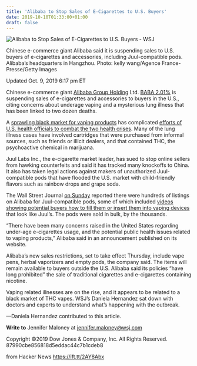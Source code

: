 ```yaml
---
title: 'Alibaba to Stop Sales of E-Cigarettes to U.S. Buyers'
date: 2019-10-10T01:33:00+01:00
draft: false
---
```


![](https://images.wsj.net/im-115197/social "Alibaba to Stop Sales of E-Cigarettes to U.S. Buyers - WSJ")  

Chinese e-commerce giant Alibaba said it is suspending sales to U.S. buyers of e-cigarettes and accessories, including Juul-compatible pods. Alibaba’s headquarters in Hangzhou. Photo: kelly wang/Agence France-Presse/Getty Images

Updated Oct. 9, 2019 6:17 pm ET

Chinese e-commerce giant [Alibaba Group Holding](https://quotes.wsj.com/BABA) Ltd. [BABA 2.01%](https://quotes.wsj.com/BABA?mod=chiclets) is suspending sales of e-cigarettes and accessories to buyers in the U.S., citing concerns about underage vaping and a mysterious lung illness that has been linked to two dozen deaths.

A [sprawling black market for vaping products](https://www.wsj.com/articles/vapings-black-market-complicates-efforts-to-combat-crises-11570354204?mod=article_inline) has complicated [efforts of U.S. health officials to combat the two health crises](https://www.wsj.com/news/collection/vaping1007-c63cd58a?mod=article_inline). Many of the lung illness cases have involved cartridges that were purchased from informal sources, such as friends or illicit dealers, and that contained THC, the psychoactive chemical in marijuana.

Juul Labs Inc., the e-cigarette market leader, has sued to stop online sellers from hawking counterfeits and said it has tracked many knockoffs to China. It also has taken legal actions against makers of unauthorized Juul-compatible pods that have flooded the U.S. market with child-friendly flavors such as rainbow drops and grape soda.

The Wall Street Journal [on Sunday](https://www.wsj.com/articles/vapings-black-market-complicates-efforts-to-combat-crises-11570354204?mod=article_inline) reported there were hundreds of listings on Alibaba for Juul-compatible pods, some of which included [videos showing potential buyers how to fill them or insert them into vaping devices](https://www.wsj.com/articles/sales-of-illicit-vaping-products-find-home-online-11568971802?mod=article_inline) that look like Juul’s. The pods were sold in bulk, by the thousands.

“There have been many concerns raised in the United States regarding under-age e-cigarettes usage, and the potential public health issues related to vaping products,” Alibaba said in an announcement published on its website.

Alibaba’s new sales restrictions, set to take effect Thursday, include vape pens, herbal vaporizers and empty pods, the company said. The items will remain available to buyers outside the U.S. Alibaba said its policies “have long prohibited” the sale of traditional cigarettes and e-cigarettes containing nicotine.

Vaping related illnesses are on the rise, and it appears to be related to a black market of THC vapes. WSJ’s Daniela Hernandez sat down with doctors and experts to understand what’s happening with the outbreak.

—Daniela Hernandez contributed to this article.

**Write to** Jennifer Maloney at [jennifer.maloney@wsj.com](mailto:jennifer.maloney@wsj.com)

Copyright ©2019 Dow Jones & Company, Inc. All Rights Reserved. 87990cbe856818d5eddac44c7b1cdeb8

  
  
from Hacker News https://ift.tt/2AY8Abx